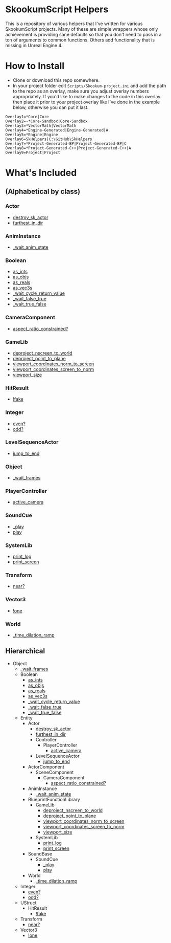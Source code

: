 # SkookumScript Helpers
This is a repository of various helpers that I've written for various SkookumScript projects. Many of these are simple wrappers whose only achievement is providing sane defaults so that you don't need to pass in a ton of arguments to common functions. Others add functionality that is missing in Unreal Engine 4.

# How to Install
* Clone or download this repo somewhere.
* In your project folder edit `Scripts/Skookum-project.ini` and add the path to the repo as an overlay, make sure you adjust overlay numbers appropriately. If you'd like to make changes to the code in this overlay then place it prior to your project overlay like I've done in the example below, otherwise you can put it last.

```
Overlay1=*Core|Core
Overlay2=-*Core-Sandbox|Core-Sandbox
Overlay3=*VectorMath|VectorMath
Overlay4=*Engine-Generated|Engine-Generated|A
Overlay5=*Engine|Engine
Overlay6=SkHelpers|C:\GitHub\SkHelpers
Overlay7=*Project-Generated-BP|Project-Generated-BP|C
Overlay8=*Project-Generated-C++|Project-Generated-C++|A
Overlay9=Project|Project
```

# What's Included 
## (Alphabetical by class)

### Actor

* [destroy\_sk\_actor](https://github.com/error454/SkHelpers/blob/master/Object/Entity/Actor/destroy_sk_actor().sk)
* [furthest\_in\_dir](https://github.com/error454/SkHelpers/blob/master/Object/Entity/Actor/furthest_in_dir()C.sk)

### AnimInstance

* [\_wait\_anim\_state](https://github.com/error454/SkHelpers/blob/master/Object/Entity/AnimInstance/_wait_anim_state().sk)

### Boolean

* [as\_ints](https://github.com/error454/SkHelpers/blob/master/Object/Boolean/as_ints().sk)
* [as\_objs](https://github.com/error454/SkHelpers/blob/master/Object/Boolean/as_objs().sk)
* [as\_reals](https://github.com/error454/SkHelpers/blob/master/Object/Boolean/as_reals().sk)
* [as\_vec3s](https://github.com/error454/SkHelpers/blob/master/Object/Boolean/as_vec3s().sk)
* [\_wait\_cycle\_return\_value](https://github.com/error454/SkHelpers/blob/master/Object/Boolean/_wait_cycle_return_value().sk)
* [\_wait\_false\_true](https://github.com/error454/SkHelpers/blob/master/Object/Boolean/_wait_false_true().sk)
* [\_wait\_true\_false](https://github.com/error454/SkHelpers/blob/master/Object/Boolean/_wait_true_false().sk)

### CameraComponent
* [aspect\_ratio\_constrained?](https://github.com/error454/SkHelpers/blob/master/Object/Entity/ActorComponent/SceneComponent/CameraComponent/aspect_ratio_constrained-Q().sk)

### GameLib
* [deproject\_nscreen\_to\_world](https://github.com/error454/SkHelpers/blob/master/Object/Entity/BlueprintFunctionLibrary/GameLib/deproject_nscreen_to_world()C.sk)
* [deproject\_point\_to\_plane](https://github.com/error454/SkHelpers/blob/master/Object/Entity/BlueprintFunctionLibrary/GameLib/deproject_point_to_plane()C.sk)
* [viewport\_coordinates\_norm\_to\_screen](https://github.com/error454/SkHelpers/blob/master/Object/Entity/BlueprintFunctionLibrary/GameLib/viewport_coordinates_norm_to_screen()C.sk)
* [viewport\_coordinates\_screen\_to\_norm](https://github.com/error454/SkHelpers/blob/master/Object/Entity/BlueprintFunctionLibrary/GameLib/viewport_coordinates_screen_to_norm()C.sk)
* [viewport\_size](https://github.com/error454/SkHelpers/blob/master/Object/Entity/BlueprintFunctionLibrary/GameLib/viewport_size()C.sk)

### HitResult

* [!fake](https://github.com/error454/SkHelpers/blob/master/Object/UStruct/HitResult/!fake().sk)

### Integer

* [even?](https://github.com/error454/SkHelpers/blob/master/Object/Integer/even-Q().sk)
* [odd?](https://github.com/error454/SkHelpers/blob/master/Object/Integer/odd-Q().sk)

### LevelSequenceActor

* [jump\_to\_end](https://github.com/error454/SkHelpers/blob/master/Object/Entity/Actor/LevelSequenceActor/jump_to_end().sk)

### Object

* [\_wait\_frames](https://github.com/error454/SkHelpers/blob/master/Object/_wait_frames().sk)

### PlayerController

* [active\_camera](https://github.com/error454/SkHelpers/blob/master/Object/Entity/Actor/Controller/PlayerController/active_camera().sk)

### SoundCue

* [\_play](https://github.com/error454/SkHelpers/blob/master/Object/Entity/SoundBase/SoundCue/_play().sk)
* [play](https://github.com/error454/SkHelpers/blob/master/Object/Entity/SoundBase/SoundCue/play().sk)

### SystemLib

* [print\_log](https://github.com/error454/SkHelpers/blob/master/Object/Entity/BlueprintFunctionLibrary/SystemLib/print_log()C.sk)
* [print\_screen](https://github.com/error454/SkHelpers/blob/master/Object/Entity/BlueprintFunctionLibrary/SystemLib/print_screen()C.sk)

### Transform

* [near?](https://github.com/error454/SkHelpers/blob/master/Object/Transform/near-Q().sk)

### Vector3

* [!one](https://github.com/error454/SkHelpers/blob/master/Object/Vector3/!one().sk)

### World

* [\_time\_dilation\_ramp](https://github.com/error454/SkHelpers/blob/master/Object/Entity/World/_time_dilation_ramp().sk)

## Hierarchical

* Object
    * [\_wait\_frames](https://github.com/error454/SkHelpers/blob/master/Object/_wait_frames().sk)
    * Boolean
        * [as\_ints](https://github.com/error454/SkHelpers/blob/master/Object/Boolean/as_ints().sk)
        * [as\_objs](https://github.com/error454/SkHelpers/blob/master/Object/Boolean/as_objs().sk)
        * [as\_reals](https://github.com/error454/SkHelpers/blob/master/Object/Boolean/as_reals().sk)
        * [as\_vec3s](https://github.com/error454/SkHelpers/blob/master/Object/Boolean/as_vec3s().sk)
        * [\_wait\_cycle\_return\_value](https://github.com/error454/SkHelpers/blob/master/Object/Boolean/_wait_cycle_return_value().sk)
        * [\_wait\_false\_true](https://github.com/error454/SkHelpers/blob/master/Object/Boolean/_wait_false_true().sk)
        * [\_wait\_true\_false](https://github.com/error454/SkHelpers/blob/master/Object/Boolean/_wait_true_false().sk)
    * Entity
        * Actor
            * [destroy\_sk\_actor](https://github.com/error454/SkHelpers/blob/master/Object/Entity/Actor/destroy_sk_actor().sk)
            * [furthest\_in\_dir](https://github.com/error454/SkHelpers/blob/master/Object/Entity/Actor/furthest_in_dir()C.sk)
            * Controller
                * PlayerController
                    * [active\_camera](https://github.com/error454/SkHelpers/blob/master/Object/Entity/Actor/Controller/PlayerController/active_camera().sk)
            * LevelSequenceActor
                * [jump\_to\_end](https://github.com/error454/SkHelpers/blob/master/Object/Entity/Actor/LevelSequenceActor/jump_to_end().sk)
        * ActorComponent
            * SceneComponent
                * CameraComponent
                    * [aspect\_ratio\_constrained?](https://github.com/error454/SkHelpers/blob/master/Object/Entity/ActorComponent/SceneComponent/CameraComponent/aspect_ratio_constrained-Q().sk)
        * AnimInstance
            * [\_wait\_anim\_state](https://github.com/error454/SkHelpers/blob/master/Object/Entity/AnimInstance/_wait_anim_state().sk)
        * BlueprintFunctionLibrary
            * GameLib
                * [deproject\_nscreen\_to\_world](https://github.com/error454/SkHelpers/blob/master/Object/Entity/BlueprintFunctionLibrary/GameLib/deproject_nscreen_to_world()C.sk)
                * [deproject\_point\_to\_plane](https://github.com/error454/SkHelpers/blob/master/Object/Entity/BlueprintFunctionLibrary/GameLib/deproject_point_to_plane()C.sk)
                * [viewport\_coordinates\_norm\_to\_screen](https://github.com/error454/SkHelpers/blob/master/Object/Entity/BlueprintFunctionLibrary/GameLib/viewport_coordinates_norm_to_screen()C.sk)
                * [viewport\_coordinates\_screen\_to\_norm](https://github.com/error454/SkHelpers/blob/master/Object/Entity/BlueprintFunctionLibrary/GameLib/viewport_coordinates_screen_to_norm()C.sk)
                * [viewport\_size](https://github.com/error454/SkHelpers/blob/master/Object/Entity/BlueprintFunctionLibrary/GameLib/viewport_size()C.sk)
            * SystemLib
                * [print\_log](https://github.com/error454/SkHelpers/blob/master/Object/Entity/BlueprintFunctionLibrary/SystemLib/print_log()C.sk)
                * [print\_screen](https://github.com/error454/SkHelpers/blob/master/Object/Entity/BlueprintFunctionLibrary/SystemLib/print_screen()C.sk)
        * SoundBase
            * SoundCue
                * [\_play](https://github.com/error454/SkHelpers/blob/master/Object/Entity/SoundBase/SoundCue/_play().sk)
                * [play](https://github.com/error454/SkHelpers/blob/master/Object/Entity/SoundBase/SoundCue/play().sk)
        * World
            * [\_time\_dilation\_ramp](https://github.com/error454/SkHelpers/blob/master/Object/Entity/World/_time_dilation_ramp().sk)
    * Integer
        * [even?](https://github.com/error454/SkHelpers/blob/master/Object/Integer/even-Q().sk)
        * [odd?](https://github.com/error454/SkHelpers/blob/master/Object/Integer/odd-Q().sk)
    * UStruct
        * HitResult
            * [!fake](https://github.com/error454/SkHelpers/blob/master/Object/UStruct/HitResult/!fake().sk)
    * Transform
        * [near?](https://github.com/error454/SkHelpers/blob/master/Object/Transform/near-Q().sk)
    * Vector3
        * [!one](https://github.com/error454/SkHelpers/blob/master/Object/Vector3/!one().sk)

